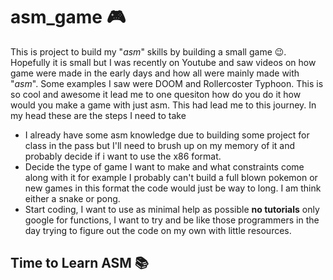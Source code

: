 # asm_game 🎮

This is project to build my "*asm*" skills by building a small game 😉. Hopefully it is small but I was recently on Youtube and saw videos on how game were made in the early days and how all were mainly made with "*asm*". Some examples I saw were DOOM and Rollercoster Typhoon. This is so cool and awesome it lead me to one quesiton how do you do it how would you make a game with just asm. This had lead me to this journey. In my head these are the steps I need to take
 * I already have some asm knowledge due to building some project for class in the pass but I'll need to brush up on my memory of it and probably decide if i want to use the x86 format.
 * Decide the type of game I want to make and what constraints come along with it for example I probably can't build a full blown pokemon or new games in this format the code would just be way to long. I am think either a snake or pong.
 * Start coding, I want to use as minimal help as possible **no tutorials** only google for functions, I want to try and be like those programmers in the day trying to figure out the code on my own with little resources.

## Time to Learn ASM 📚 
